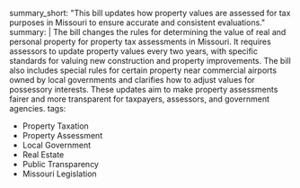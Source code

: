summary_short: "This bill updates how property values are assessed for tax purposes in Missouri to ensure accurate and consistent evaluations."
summary: |
  The bill changes the rules for determining the value of real and personal property for property tax assessments in Missouri. It requires assessors to update property values every two years, with specific standards for valuing new construction and property improvements. The bill also includes special rules for certain property near commercial airports owned by local governments and clarifies how to adjust values for possessory interests. These updates aim to make property assessments fairer and more transparent for taxpayers, assessors, and government agencies.
tags:
  - Property Taxation
  - Property Assessment
  - Local Government
  - Real Estate
  - Public Transparency
  - Missouri Legislation
